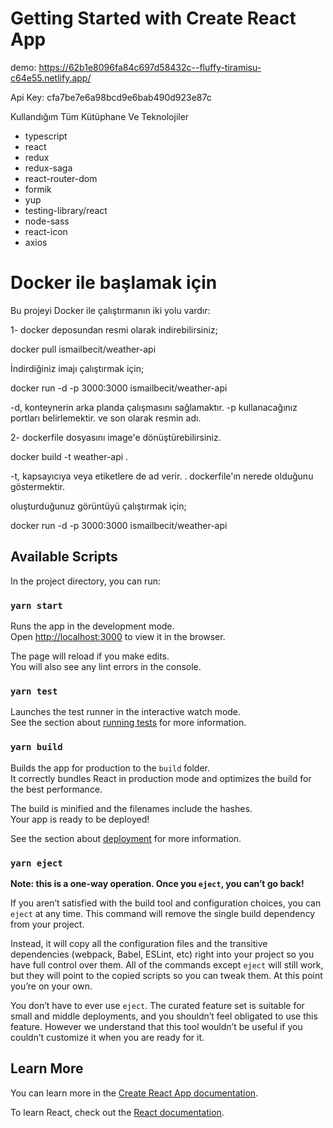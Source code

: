 # Getting Started with Create React App

demo: https://62b1e8096fa84c697d58432c--fluffy-tiramisu-c64e55.netlify.app/

Api Key: cfa7be7e6a98bcd9e6bab490d923e87c

Kullandığım Tüm Kütüphane Ve Teknolojiler 

- typescript
- react 
- redux
- redux-saga
- react-router-dom
- formik
- yup 
- testing-library/react
- node-sass
- react-icon
- axios

# Docker ile başlamak için

Bu projeyi Docker ile çalıştırmanın iki yolu vardır:

1- docker deposundan resmi olarak indirebilirsiniz;

docker pull ismailbecit/weather-api

İndirdiğiniz imajı çalıştırmak için;

docker run -d -p 3000:3000 ismailbecit/weather-api


-d, konteynerin arka planda çalışmasını sağlamaktır.
-p kullanacağınız portları belirlemektir.
ve son olarak resmin adı.

2- dockerfile dosyasını image'e dönüştürebilirsiniz.

docker build -t weather-api .


-t, kapsayıcıya veya etiketlere de ad verir.
. dockerfile'ın nerede olduğunu göstermektir.

oluşturduğunuz görüntüyü çalıştırmak için;

docker run -d -p 3000:3000 ismailbecit/weather-api

## Available Scripts

In the project directory, you can run:

### `yarn start`

Runs the app in the development mode.\
Open [http://localhost:3000](http://localhost:3000) to view it in the browser.

The page will reload if you make edits.\
You will also see any lint errors in the console.

### `yarn test`

Launches the test runner in the interactive watch mode.\
See the section about [running tests](https://facebook.github.io/create-react-app/docs/running-tests) for more information.

### `yarn build`

Builds the app for production to the `build` folder.\
It correctly bundles React in production mode and optimizes the build for the best performance.

The build is minified and the filenames include the hashes.\
Your app is ready to be deployed!

See the section about [deployment](https://facebook.github.io/create-react-app/docs/deployment) for more information.

### `yarn eject`

**Note: this is a one-way operation. Once you `eject`, you can’t go back!**

If you aren’t satisfied with the build tool and configuration choices, you can `eject` at any time. This command will remove the single build dependency from your project.

Instead, it will copy all the configuration files and the transitive dependencies (webpack, Babel, ESLint, etc) right into your project so you have full control over them. All of the commands except `eject` will still work, but they will point to the copied scripts so you can tweak them. At this point you’re on your own.

You don’t have to ever use `eject`. The curated feature set is suitable for small and middle deployments, and you shouldn’t feel obligated to use this feature. However we understand that this tool wouldn’t be useful if you couldn’t customize it when you are ready for it.

## Learn More

You can learn more in the [Create React App documentation](https://facebook.github.io/create-react-app/docs/getting-started).

To learn React, check out the [React documentation](https://reactjs.org/).

